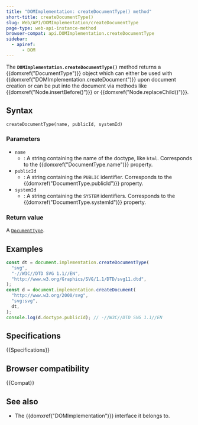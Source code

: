 ```yaml
---
title: "DOMImplementation: createDocumentType() method"
short-title: createDocumentType()
slug: Web/API/DOMImplementation/createDocumentType
page-type: web-api-instance-method
browser-compat: api.DOMImplementation.createDocumentType
sidebar:
  - apiref:
      - DOM
---
```


The **`DOMImplementation.createDocumentType()`** method returns
a {{domxref("DocumentType")}} object which can either be used with
{{domxref("DOMImplementation.createDocument")}} upon document creation or can be put
into the document via methods like {{domxref("Node.insertBefore()")}} or
{{domxref("Node.replaceChild()")}}.

## Syntax

```js-nolint
createDocumentType(name, publicId, systemId)
```

### Parameters

- `name`
  - : A string containing the name of the doctype, like `html`. Corresponds to the {{domxref("DocumentType.name")}} property.
- `publicId`
  - : A string containing the `PUBLIC` identifier. Corresponds to the {{domxref("DocumentType.publicId")}} property.
- `systemId`
  - : A string containing the `SYSTEM` identifiers. Corresponds to the {{domxref("DocumentType.systemId")}} property.

### Return value

A [`DocumentType`](/en-US/docs/Web/API/DocumentType).

## Examples

```js
const dt = document.implementation.createDocumentType(
  "svg",
  "-//W3C//DTD SVG 1.1//EN",
  "http://www.w3.org/Graphics/SVG/1.1/DTD/svg11.dtd",
);
const d = document.implementation.createDocument(
  "http://www.w3.org/2000/svg",
  "svg:svg",
  dt,
);
console.log(d.doctype.publicId); // -//W3C//DTD SVG 1.1//EN
```

## Specifications

{{Specifications}}

## Browser compatibility

{{Compat}}

## See also

- The {{domxref("DOMImplementation")}} interface it belongs to.
